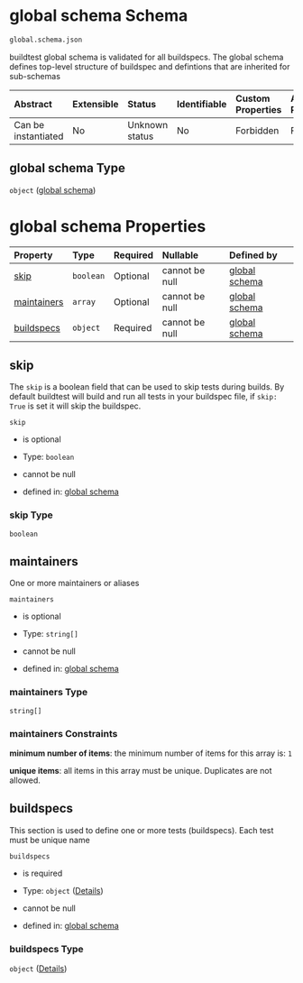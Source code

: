 # global schema Schema

```txt
global.schema.json
```

buildtest global schema is validated for all buildspecs. The global schema defines top-level structure of buildspec and defintions that are inherited for sub-schemas

| Abstract            | Extensible | Status         | Identifiable | Custom Properties | Additional Properties | Access Restrictions | Defined In                                                             |
| :------------------ | :--------- | :------------- | :----------- | :---------------- | :-------------------- | :------------------ | :--------------------------------------------------------------------- |
| Can be instantiated | No         | Unknown status | No           | Forbidden         | Forbidden             | none                | [global.schema.json](../out/global.schema.json "open original schema") |

## global schema Type

`object` ([global schema](global.md))

# global schema Properties

| Property                    | Type      | Required | Nullable       | Defined by                                                                                     |
| :-------------------------- | :-------- | :------- | :------------- | :--------------------------------------------------------------------------------------------- |
| [skip](#skip)               | `boolean` | Optional | cannot be null | [global schema](definitions-definitions-skip.md "global.schema.json#/properties/skip")         |
| [maintainers](#maintainers) | `array`   | Optional | cannot be null | [global schema](global-properties-maintainers.md "global.schema.json#/properties/maintainers") |
| [buildspecs](#buildspecs)   | `object`  | Required | cannot be null | [global schema](global-properties-buildspecs.md "global.schema.json#/properties/buildspecs")   |

## skip

The `skip` is a boolean field that can be used to skip tests during builds. By default buildtest will build and run all tests in your buildspec file, if `skip: True` is set it will skip the buildspec.

`skip`

*   is optional

*   Type: `boolean`

*   cannot be null

*   defined in: [global schema](definitions-definitions-skip.md "global.schema.json#/properties/skip")

### skip Type

`boolean`

## maintainers

One or more maintainers or aliases

`maintainers`

*   is optional

*   Type: `string[]`

*   cannot be null

*   defined in: [global schema](global-properties-maintainers.md "global.schema.json#/properties/maintainers")

### maintainers Type

`string[]`

### maintainers Constraints

**minimum number of items**: the minimum number of items for this array is: `1`

**unique items**: all items in this array must be unique. Duplicates are not allowed.

## buildspecs

This section is used to define one or more tests (buildspecs). Each test must be unique name

`buildspecs`

*   is required

*   Type: `object` ([Details](global-properties-buildspecs.md))

*   cannot be null

*   defined in: [global schema](global-properties-buildspecs.md "global.schema.json#/properties/buildspecs")

### buildspecs Type

`object` ([Details](global-properties-buildspecs.md))
